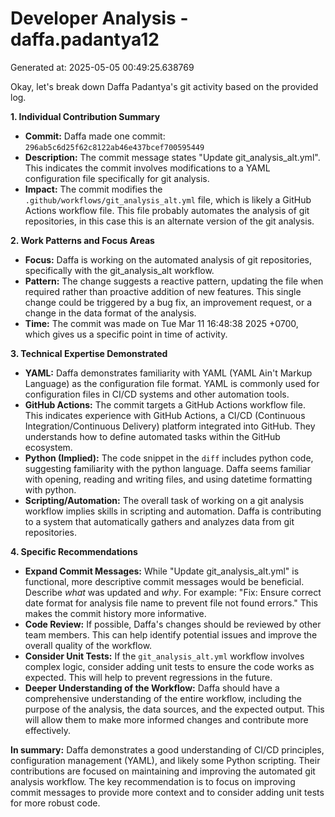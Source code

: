 # Developer Analysis - daffa.padantya12
Generated at: 2025-05-05 00:49:25.638769

Okay, let's break down Daffa Padantya's git activity based on the provided log.

**1. Individual Contribution Summary**

*   **Commit:** Daffa made one commit: `296ab5c6d25f62c8122ab46e437bcef700595449`
*   **Description:**  The commit message states "Update git\_analysis\_alt.yml". This indicates the commit involves modifications to a YAML configuration file specifically for git analysis.
*   **Impact:** The commit modifies the `.github/workflows/git_analysis_alt.yml` file, which is likely a GitHub Actions workflow file. This file probably automates the analysis of git repositories, in this case this is an alternate version of the git analysis.

**2. Work Patterns and Focus Areas**

*   **Focus:** Daffa is working on the automated analysis of git repositories, specifically with the git_analysis_alt workflow.
*   **Pattern:** The change suggests a reactive pattern, updating the file when required rather than proactive addition of new features. This single change could be triggered by a bug fix, an improvement request, or a change in the data format of the analysis.
*   **Time:** The commit was made on Tue Mar 11 16:48:38 2025 +0700, which gives us a specific point in time of activity.

**3. Technical Expertise Demonstrated**

*   **YAML:**  Daffa demonstrates familiarity with YAML (YAML Ain't Markup Language) as the configuration file format.  YAML is commonly used for configuration files in CI/CD systems and other automation tools.
*   **GitHub Actions:**  The commit targets a GitHub Actions workflow file.  This indicates experience with GitHub Actions, a CI/CD (Continuous Integration/Continuous Delivery) platform integrated into GitHub. They understands how to define automated tasks within the GitHub ecosystem.
*   **Python (Implied):** The code snippet in the `diff` includes python code, suggesting familiarity with the python language. Daffa seems familiar with opening, reading and writing files, and using datetime formatting with python.
*   **Scripting/Automation:**  The overall task of working on a git analysis workflow implies skills in scripting and automation. Daffa is contributing to a system that automatically gathers and analyzes data from git repositories.

**4. Specific Recommendations**

*   **Expand Commit Messages:** While "Update git\_analysis\_alt.yml" is functional, more descriptive commit messages would be beneficial.  Describe *what* was updated and *why*. For example: "Fix: Ensure correct date format for analysis file name to prevent file not found errors."  This makes the commit history more informative.
*   **Code Review:**  If possible, Daffa's changes should be reviewed by other team members.  This can help identify potential issues and improve the overall quality of the workflow.
*   **Consider Unit Tests:** If the `git_analysis_alt.yml` workflow involves complex logic, consider adding unit tests to ensure the code works as expected. This will help to prevent regressions in the future.
*   **Deeper Understanding of the Workflow:** Daffa should have a comprehensive understanding of the entire workflow, including the purpose of the analysis, the data sources, and the expected output. This will allow them to make more informed changes and contribute more effectively.

**In summary:** Daffa demonstrates a good understanding of CI/CD principles, configuration management (YAML), and likely some Python scripting. Their contributions are focused on maintaining and improving the automated git analysis workflow.  The key recommendation is to focus on improving commit messages to provide more context and to consider adding unit tests for more robust code.
